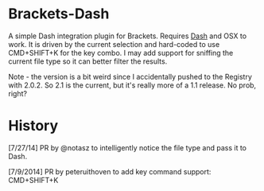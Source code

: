 Brackets-Dash
===

A simple Dash integration plugin for Brackets. Requires [Dash](http://kapeli.com/dash) and OSX to work. It is driven by the current selection and hard-coded to use CMD+SHIFT+K for the key combo. I may add support for sniffing the current file type so it can better filter the results.

Note - the version is a bit weird since I accidentally pushed to the Registry with 2.0.2. So 2.1 is the current, but it's really more of a 1.1 release. No prob, right?

History
===
[7/27/14] PR by @notasz to intelligently notice the file type 
and pass it to Dash. 

[7/9/2014] PR by peteruithoven to add key command support: CMD+SHIFT+K
